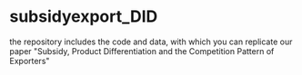 # subsidyexport_DID
 the repository includes the code and data, with which you can replicate our paper "Subsidy, Product Differentiation and the Competition Pattern of Exporters"
